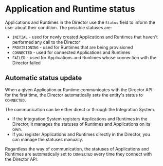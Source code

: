# Application and Runtime status

Applications and Runtimes in the Director use the `Status` field to inform the user about their condition. The possible statuses are:
- `INITIAL` - used for newly created Applications and Runtimes that haven't performed any call to the Director
- `PROVISIONING` - used for Runtimes that are being provisioned
- `CONNECTED` - used for connected Applications and Runtimes
- `FAILED` - used for Applications and Runtimes whose connection with the Director failed


## Automatic status update

When a given Application or Runtime communicates with the Director API for the first time, the Director automatically sets the entity's status to `CONNECTED`.

The communication can be either direct or through the Integration System.
- If the Integration System registers Applications and Runtimes in the Director, it manages the statuses of Runtimes and Applications on its own.
- If you register Applications and Runtimes directly in the Director, you can manage the statuses manually.

Regardless the way of communication, the statuses of Applications and Runtimes are automatically set to `CONNECTED` every time they connect with the Director API. 
